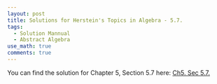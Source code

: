 ```yaml
---
layout: post
title: Solutions for Herstein's Topics in Algebra - 5.7.
tags:
  - Solution Mannual
  - Abstract Algebra
use_math: true
comments: true
---
```

You can find the solution for Chapter 5, Section 5.7 here:
[Ch5. Sec 5.7.](/assets/Herstein_Topics_in_Algebra_solution_5_7.pdf)
